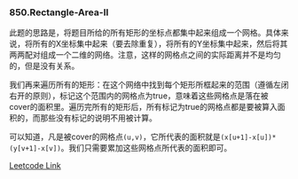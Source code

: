 ### 850.Rectangle-Area-II

此题的思路是，将题目所给的所有矩形的坐标点都集中起来组成一个网格。具体来说，将所有的X坐标集中起来（要去除重复），将所有的Y坐标集中起来，然后将其两两配对组成一个二维的网络。注意，这样的网格点之间的实际距离并不是均匀的，但是没有关系。

我们再来遍历所有的矩形：在这个网络中找到每个矩形所框起来的范围（遵循左闭右开的原则），标记这个范围内的网格点为true，意味着这些网格点是落在被cover的面积里。遍历完所有的矩形后，所有标记为true的网格点都是要被算入面积的，而那些没有标记的说明不用被计算。

可以知道，凡是被cover的网格点```(u,v)```，它所代表的面积就是```(x[u+1]-x[u])*(y[v+1]-x[v])```。我们只需要累加这些网格点所代表的面积即可。


[Leetcode Link](https://leetcode.com/problems/rectangle-area-ii)